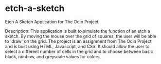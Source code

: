 # etch-a-sketch

Etch A Sketch Application for The Odin Project


Description: This application is built to simulate the function of an etch a sketch. By moving the mouse over the grid of squares, the user will be able to 'draw' on the grid. The project is an assignment from The Odin Project and is built using HTML, Javascript, and CSS. It should allow the user to select a different number of cells in the grid and to choose between basic black, rainbow, and greyscale values for colors, 